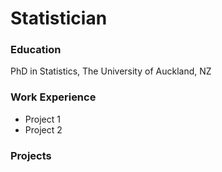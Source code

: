 # Statistician

### Education
PhD in Statistics, The University of Auckland, NZ

### Work Experience
- Project 1
- Project 2



### Projects

